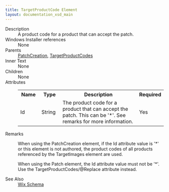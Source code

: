 ```yaml
---
title: TargetProductCode Element
layout: documentation_xsd_main
---
```

<dl>
  <dt>Description</dt>
  <dd>                 A product code for a product that can accept the patch.             </dd>
  <dt>Windows Installer references</dt>
  <dd>None</dd>
  <dt>Parents</dt>
  <dd>
    <a href="../wix/patchcreation">PatchCreation</a>, <a href="../wix/targetproductcodes">TargetProductCodes</a></dd>
  <dt>Inner Text</dt>
  <dd>None</dd>
  <dt>Children</dt>
  <dd>None</dd>
  <dt>Attributes</dt>
  <dd>
    <table cellspacing="0" cellpadding="0" class="schema">
      <tr>
        <th width="15%">Name</th>
        <th width="15%">Type</th>
        <th width="65%">Description</th>
        <th width="15%">Required</th>
      </tr>
      <tr>
        <td>Id</td>
        <td>String</td>
        <td>                         The product code for a product that can accept the patch. This can be '*'. See remarks for more information.                     </td>
        <td>Yes</td>
      </tr>
    </table>
  </dd>
  <dt>Remarks</dt>
  <dd><p>When using the PatchCreation element, if the Id attribute value is '*' or this element is not authored, the product codes of all products referenced by the TargetImages element are used.</p><p>When using the Patch element, the Id attribute value must not be '*'. Use the TargetProductCodes/@Replace attribute instead.</p></dd>
  <dt>See Also</dt>
  <dd>
    <a href="../wix">Wix Schema</a>
  </dd>
</dl>
